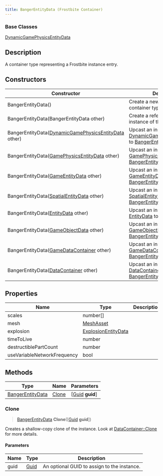 ```yaml
---
title: BangerEntityData (Frostbite Container)
---
```

### Base Classes

[DynamicGamePhysicsEntityData](DynamicGamePhysicsEntityData)

## Description

A container type representing a Frostbite instance entry.

## Constructors

| Constructor                                                                          | Description                                                                                                                      |
| ------------------------------------------------------------------------------------ | -------------------------------------------------------------------------------------------------------------------------------- |
| BangerEntityData()                                                                   | Create a new instance of this container type.                                                                                    |
| BangerEntityData(BangerEntityData other)                                             | Create a reference copy of an instance of the same type.                                                                         |
| BangerEntityData([DynamicGamePhysicsEntityData](DynamicGamePhysicsEntityData) other) | Upcast an instance of type [DynamicGamePhysicsEntityData](DynamicGamePhysicsEntityData) to [BangerEntityData](BangerEntityData). |
| BangerEntityData([GamePhysicsEntityData](GamePhysicsEntityData) other)               | Upcast an instance of type [GamePhysicsEntityData](GamePhysicsEntityData) to [BangerEntityData](BangerEntityData).               |
| BangerEntityData([GameEntityData](GameEntityData) other)                             | Upcast an instance of type [GameEntityData](GameEntityData) to [BangerEntityData](BangerEntityData).                             |
| BangerEntityData([SpatialEntityData](SpatialEntityData) other)                       | Upcast an instance of type [SpatialEntityData](SpatialEntityData) to [BangerEntityData](BangerEntityData).                       |
| BangerEntityData([EntityData](EntityData) other)                                     | Upcast an instance of type [EntityData](EntityData) to [BangerEntityData](BangerEntityData).                                     |
| BangerEntityData([GameObjectData](GameObjectData) other)                             | Upcast an instance of type [GameObjectData](GameObjectData) to [BangerEntityData](BangerEntityData).                             |
| BangerEntityData([GameDataContainer](GameDataContainer) other)                       | Upcast an instance of type [GameDataContainer](GameDataContainer) to [BangerEntityData](BangerEntityData).                       |
| BangerEntityData([DataContainer](/vext/ref/cls/shr/datacontainer) other)          | Upcast an instance of type [DataContainer](/vext/ref/cls/shr/datacontainer) to [BangerEntityData](BangerEntityData).          |

## Properties

| Name                        | Type                                       | Description |
| --------------------------- | ------------------------------------------ | ----------- |
| scales                      | number\[\]                                 |             |
| mesh                        | [MeshAsset](MeshAsset)                     |             |
| explosion                   | [ExplosionEntityData](ExplosionEntityData) |             |
| timeToLive                  | number                                     |             |
| destructiblePartCount       | number                                     |             |
| useVariableNetworkFrequency | bool                                       |             |

## Methods

| Type                                 | Name            | Parameters                                     |
| ------------------------------------ | --------------- | ---------------------------------------------- |
| [BangerEntityData](BangerEntityData) | [Clone](#clone) | \[[Guid](/vext/ref/cls/shr/guid) **guid**\] |

### Clone

> [BangerEntityData](BangerEntityData) **Clone**(\[[Guid](/vext/ref/cls/shr/guid) **guid**\])

Creates a shallow-copy clone of the instance. Look at [DataContainer::Clone](/vext/ref/cls/shr/datacontainer#clone) for more details.

#### Parameters

| Name | Type         | Description                                 |
| ---- | ------------ | ------------------------------------------- |
| guid | [Guid](Guid) | An optional GUID to assign to the instance. |
